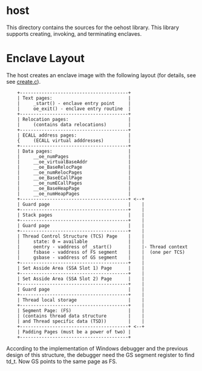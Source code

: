 host
====

This directory contains the sources for the oehost library. This library
supports creating, invoking, and terminating enclaves.

# Enclave Layout

The host creates an enclave image with the following layout (for details, see
see [create.c](create.c)).

        +----------------------------------------+
        | Text pages:                            |
        |     _start() - enclave entry point     |
        |     oe_exit() - enclave entry routine  |
        +----------------------------------------+
        | Relocation pages:                      |
        |     (contains data relocations)        |
        +----------------------------------------+
        | ECALL address pages:                   |
        {     (ECALL virtual adddresses)         |
        +----------------------------------------+
        | Data pages:                            |
        |     __oe_numPages                      |
        |     __oe_virtualBaseAddr               |
        |     __oe_BaseRelocPage                 |
        |     __oe_numRelocPages                 |
        |     __oe_BaseECallPage                 |
        |     __oe_numECallPages                 |
        |     __oe_BaseHeapPage                  |
        |     __oe_numHeapPages                  |
        +----------------------------------------+ <--+
        | Guard page                             |    |
        +----------------------------------------+    |
        | Stack pages                            |    |
        +----------------------------------------+    |
        | Guard page                             |    |
        +----------------------------------------+    |
        | Thread Control Structure (TCS) Page    |    |
        |     state: 0 = available               |    |
        |     oentry - vaddress of _start()      |    |- Thread context
        |     fsbase - vaddress of FS segment    |    |  (one per TCS)
        |     gsbase - vaddress of GS segment    |    |
        +----------------------------------------+    |
        | Set Asside Area (SSA Slot 1) Page      |    |
        +----------------------------------------+    |
        | Set Asside Area (SSA Slot 2) Page      |    |
        +----------------------------------------+    |
        | Guard page                             |    |
        +----------------------------------------+    |
        | Thread local storage                   |    |
        +----------------------------------------+    |
        | Segment Page: (FS)                     |    |
        | (contains thread data structure        |    |
        | and Thread specific data (TSD))        |    |
        +----------------------------------------+ <--+
        | Padding Pages (must be a power of two) |
        +----------------------------------------+

According to the implementation of Windows debugger and the previous
design of this structure, the debugger need the GS segment register
to find td_t. Now GS points to the same page as FS.
